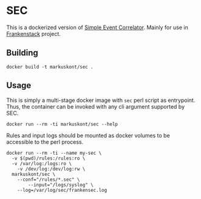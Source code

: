 # SEC

This is a dockerized version of [Simple Event Correlator](https://simple-evcorr.github.io/). Mainly for use in [Frankenstack](https://github.com/ccdcoe/frankensec) project.

## Building

```
docker build -t markuskont/sec .
```

## Usage

This is simply a multi-stage docker image with `sec` perl script as entrypoint. Thus, the container can be invoked with any cli argument supported by SEC.

```
docker run --rm -ti markuskont/sec --help
```

Rules and input logs should be mounted as docker volumes to be accessible to the perl process.

```
docker run --rm -ti --name my-sec \
  -v $(pwd)/rules:/rules:ro \
  -v /var/log:/logs:ro \
	-v /dev/log:/dev/log:rw \
  markuskont/sec \
    --conf="/rules/*.sec" \
		--input="/logs/syslog" \
    --log=/var/log/sec/frankensec.log
```
